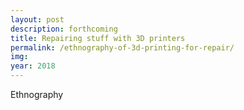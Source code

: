 ```yaml
---
layout: post
description: forthcoming
title: Repairing stuff with 3D printers
permalink: /ethnography-of-3d-printing-for-repair/
img:
year: 2018
---
```


Ethnography
